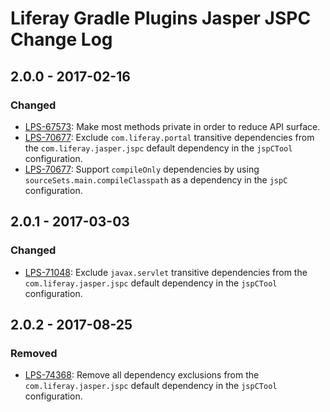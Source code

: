 # Liferay Gradle Plugins Jasper JSPC Change Log

## 2.0.0 - 2017-02-16

### Changed
- [LPS-67573]: Make most methods private in order to reduce API surface.
- [LPS-70677]: Exclude `com.liferay.portal` transitive dependencies from the
`com.liferay.jasper.jspc` default dependency in the `jspCTool` configuration.
- [LPS-70677]: Support `compileOnly` dependencies by using
`sourceSets.main.compileClasspath` as a dependency in the `jspC` configuration.

## 2.0.1 - 2017-03-03

### Changed
- [LPS-71048]: Exclude `javax.servlet` transitive dependencies from the
`com.liferay.jasper.jspc` default dependency in the `jspCTool` configuration.

## 2.0.2 - 2017-08-25

### Removed
- [LPS-74368]: Remove all dependency exclusions from the
`com.liferay.jasper.jspc` default dependency in the `jspCTool` configuration.

[LPS-67573]: https://issues.liferay.com/browse/LPS-67573
[LPS-70677]: https://issues.liferay.com/browse/LPS-70677
[LPS-71048]: https://issues.liferay.com/browse/LPS-71048
[LPS-74368]: https://issues.liferay.com/browse/LPS-74368